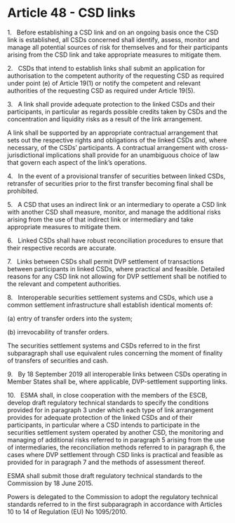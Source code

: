 # Article 48 - CSD links


1.   Before establishing a CSD link and on an ongoing basis once the CSD link is established, all CSDs concerned shall identify, assess, monitor and manage all potential sources of risk for themselves and for their participants arising from the CSD link and take appropriate measures to mitigate them.

2.   CSDs that intend to establish links shall submit an application for authorisation to the competent authority of the requesting CSD as required under point (e) of Article 19(1) or notify the competent and relevant authorities of the requesting CSD as required under Article 19(5).

3.   A link shall provide adequate protection to the linked CSDs and their participants, in particular as regards possible credits taken by CSDs and the concentration and liquidity risks as a result of the link arrangement.

A link shall be supported by an appropriate contractual arrangement that sets out the respective rights and obligations of the linked CSDs and, where necessary, of the CSDs’ participants. A contractual arrangement with cross-jurisdictional implications shall provide for an unambiguous choice of law that govern each aspect of the link’s operations.

4.   In the event of a provisional transfer of securities between linked CSDs, retransfer of securities prior to the first transfer becoming final shall be prohibited.

5.   A CSD that uses an indirect link or an intermediary to operate a CSD link with another CSD shall measure, monitor, and manage the additional risks arising from the use of that indirect link or intermediary and take appropriate measures to mitigate them.

6.   Linked CSDs shall have robust reconciliation procedures to ensure that their respective records are accurate.

7.   Links between CSDs shall permit DVP settlement of transactions between participants in linked CSDs, where practical and feasible. Detailed reasons for any CSD link not allowing for DVP settlement shall be notified to the relevant and competent authorities.

8.   Interoperable securities settlement systems and CSDs, which use a common settlement infrastructure shall establish identical moments of:

(a) entry of transfer orders into the system;

(b) irrevocability of transfer orders.

The securities settlement systems and CSDs referred to in the first subparagraph shall use equivalent rules concerning the moment of finality of transfers of securities and cash.

9.   By 18 September 2019 all interoperable links between CSDs operating in Member States shall be, where applicable, DVP-settlement supporting links.

10.   ESMA shall, in close cooperation with the members of the ESCB, develop draft regulatory technical standards to specify the conditions provided for in paragraph 3 under which each type of link arrangement provides for adequate protection of the linked CSDs and of their participants, in particular where a CSD intends to participate in the securities settlement system operated by another CSD, the monitoring and managing of additional risks referred to in paragraph 5 arising from the use of intermediaries, the reconciliation methods referred to in paragraph 6, the cases where DVP settlement through CSD links is practical and feasible as provided for in paragraph 7 and the methods of assessment thereof.

ESMA shall submit those draft regulatory technical standards to the Commission by 18 June 2015.

Powers is delegated to the Commission to adopt the regulatory technical standards referred to in the first subparagraph in accordance with Articles 10 to 14 of Regulation (EU) No 1095/2010.
